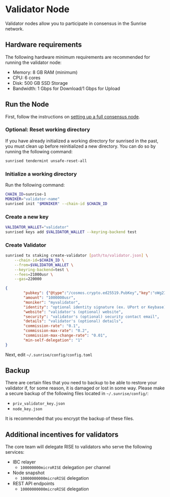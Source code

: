 # Validator Node

Validator nodes allow you to participate in consensus in the Sunrise network.

## Hardware requirements

The following hardware minimum requirements are recommended for running the validator node:

* Memory: 8 GB RAM (minimum)
* CPU: 6 cores
* Disk: 500 GB SSD Storage
* Bandwidth: 1 Gbps for Download/1 Gbps for Upload

## Run the Node

First, follow the instructions on [setting up a full consensus node](full-consensus-node.md).

### Optional: Reset working directory

If you have already initialized a working directory for sunrised in the past, you must clean up before reinitialized a new directory. You can do so by running the following command:

```bash
sunrised tendermint unsafe-reset-all
```

### Initialize a working directory

Run the following command:

```bash
CHAIN_ID=sunrise-1
MONIKER="validator-name"
sunrised init "$MONIKER" --chain-id $CHAIN_ID
```

### Create a new key

```bash
VALIDATOR_WALLET="validator"
sunrised keys add $VALIDATOR_WALLET --keyring-backend test
```

### Create Validator

```bash
sunrised tx staking create-validator [path/to/validator.json] \
    --chain-id=$CHAIN_ID \
    --from=$VALIDATOR_WALLET \
    --keyring-backend=test \
    --fees=21000usr \
    --gas=220000
```

```json
{
        "pubkey": {"@type":"/cosmos.crypto.ed25519.PubKey","key":"oWg2ISpLF405Jcm2vXV+2v4fnjodh6aafuIdeoW+rUw="},
        "amount": "1000000usr",
        "moniker": "myvalidator",
        "identity": "optional identity signature (ex. UPort or Keybase)",
        "website": "validator's (optional) website",
        "security": "validator's (optional) security contact email",
        "details": "validator's (optional) details",
        "commission-rate": "0.1",
        "commission-max-rate": "0.2",
        "commission-max-change-rate": "0.01",
        "min-self-delegation": "1"
}
```

Next, edit `~/.sunrise/config/config.toml`

## Backup

There are certain files that you need to backup to be able to restore your validator if, for some reason, it is damaged or lost in some way. Please make a secure backup of the following files located in `~/.sunrise/config/`:

* `priv_validator_key.json`
* `node_key.json`

It is recommended that you encrypt the backup of these files.

## Additional incentives for validators

The core team will delegate RISE to validators who serve the following services:

* IBC relayer
  * `100000000microRISE` delegation per channel
* Node snapshot
  * `10000000000microRISE` delegation
* REST API endpoints
  * `10000000000microRISE` delegation
